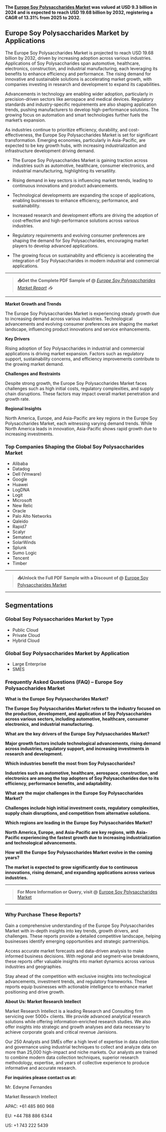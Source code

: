 <p><strong>The <a href="https://www.marketresearchintellect.com/download-sample/?rid=549426&amp;utm_source=Pulse-April-Europe&amp;utm_medium=852">Europe Soy Polysaccharides Market</a> was valued at USD 9.3 billion in 2024 and is expected to reach USD 19.68 billion by 2032, registering a CAGR of 13.31% from 2025 to 2032.</strong></p><h2>Europe Soy Polysaccharides Market by Applications&nbsp;</h2><p><p>The Europe Soy Polysaccharides Market is projected to reach USD 19.68 billion by 2032, driven by increasing adoption across various industries. Applications of Soy Polysaccharides span automotive, healthcare, electronics, construction, and industrial manufacturing, each leveraging its benefits to enhance efficiency and performance. The rising demand for innovative and sustainable solutions is accelerating market growth, with companies investing in research and development to expand its capabilities.</p><p>Advancements in technology are enabling wider adoption, particularly in precision-driven sectors like aerospace and medical devices. Regulatory standards and industry-specific requirements are also shaping application trends, pushing manufacturers to develop high-performance solutions. The growing focus on automation and smart technologies further fuels the market&rsquo;s expansion.</p><p>As industries continue to prioritize efficiency, durability, and cost-effectiveness, the Europe Soy Polysaccharides Market is set for significant transformation. Emerging economies, particularly in Asia-Pacific, are expected to be key growth hubs, with increasing industrialization and infrastructure development driving demand.</p></p><ul><li><p>The Europe Soy Polysaccharides Market is gaining traction across industries such as automotive, healthcare, consumer electronics, and industrial manufacturing, highlighting its versatility.</p></li><li><p>Rising demand in key sectors is influencing market trends, leading to continuous innovations and product advancements.</p></li><li><p>Technological developments are expanding the scope of applications, enabling businesses to enhance efficiency, performance, and sustainability.</p></li><li><p>Increased research and development efforts are driving the adoption of cost-effective and high-performance solutions across various industries.</p></li><li><p>Regulatory requirements and evolving consumer preferences are shaping the demand for Soy Polysaccharides, encouraging market players to develop advanced applications.</p></li><li><p>The growing focus on sustainability and efficiency is accelerating the integration of Soy Polysaccharides in modern industrial and commercial applications.</p></li></ul><hr /><blockquote><p><strong><span class="font-[700]">📥Get the Complete PDF Sample of @ </span></strong><em><span class="font-[700]"><a href="https://www.marketresearchintellect.com/download-sample/?rid=549426&amp;utm_source=Pulse-April-Europe&amp;utm_medium=852" target="_blank" data-tracking-control-name="article-ssr-frontend-pulse_little-text-block" data-tracking-will-navigate="" data-test-link="">Europe Soy Polysaccharides Market Report</a>&nbsp;📥</span></em></p></blockquote><hr /><p class="" data-start="77" data-end="360"><strong data-start="77" data-end="105">Market Growth and Trends</strong></p><p class="" data-start="77" data-end="360">The Europe Soy Polysaccharides Market is experiencing steady growth due to increasing demand across various industries. Technological advancements and evolving consumer preferences are shaping the market landscape, influencing product innovations and service enhancements.</p><p class="" data-start="362" data-end="606"><strong data-start="362" data-end="377">Key Drivers</strong></p><p class="" data-start="362" data-end="606">Rising adoption of Soy Polysaccharides in industrial and commercial applications is driving market expansion. Factors such as regulatory support, sustainability concerns, and efficiency improvements contribute to the growing market demand.</p><p class="" data-start="608" data-end="849"><strong data-start="608" data-end="637">Challenges and Restraints</strong></p><p class="" data-start="608" data-end="849">Despite strong growth, the Europe Soy Polysaccharides Market faces challenges such as high initial costs, regulatory complexities, and supply chain disruptions. These factors may impact overall market penetration and growth rate.</p><p class="" data-start="851" data-end="1095"><strong data-start="851" data-end="872">Regional Insights</strong></p><p class="" data-start="851" data-end="1095">North America, Europe, and Asia-Pacific are key regions in the Europe Soy Polysaccharides Market, each witnessing varying demand trends. While North America leads in innovation, Asia-Pacific shows rapid growth due to increasing investments.</p><p><h3>Top Companies Shaping the Global Soy Polysaccharides Market </h3><ul><li>Alibaba</li><li>Datadog</li><li>Dell (Vmware)</li><li>Google</li><li>Huawei</li><li>LogDNA</li><li>Logit</li><li>Microsoft</li><li>New Relic</li><li>Oracle</li><li>Palo Alto Networks</li><li>Qaleido</li><li>Rapid7</li><li>Scalyr</li><li>Sematext</li><li>SolarWinds</li><li>Splunk</li><li>Sumo Logic</li><li>Tencent</li><li>Timber</li></ul></p><hr /><blockquote><p><strong>📥Unlock the Full PDF Sample with a Discount of @</strong> <a href="https://www.marketresearchintellect.com/ask-for-discount/?rid=549426&amp;utm_source=Pulse-April-Europe&amp;utm_medium=852">Europe Soy Polysaccharides Market</a></p></blockquote><hr /><p><h2>Segmentations</h2><h3>Global Soy Polysaccharides Market by Type</h3><ul><li>Public Cloud</li><li>Private Cloud</li><li>Hybrid Cloud</li></ul><h3>Global Soy Polysaccharides Market by Application</h3><ul><li>Large Enterprise</li><li>SMES</li></ul></p><h3><strong>Frequently Asked Questions (FAQ) &ndash; Europe Soy Polysaccharides Market</strong></h3><p><strong>What is the Europe Soy Polysaccharides Market?</strong></p><p><strong>The Europe Soy Polysaccharides Market refers to the industry focused on the production, development, and application of Soy Polysaccharides across various sectors, including automotive, healthcare, consumer electronics, and industrial manufacturing.</strong></p><p><strong>What are the key drivers of the Europe Soy Polysaccharides Market?</strong></p><p><strong>Major growth factors include technological advancements, rising demand across industries, regulatory support, and increasing investments in research and development.</strong></p><p><strong>Which industries benefit the most from Soy Polysaccharides?</strong></p><p><strong>Industries such as automotive, healthcare, aerospace, construction, and electronics are among the top adopters of Soy Polysaccharides due to its efficiency, performance benefits, and adaptability.</strong></p><p><strong>What are the major challenges in the Europe Soy Polysaccharides Market?</strong></p><p><strong>Challenges include high initial investment costs, regulatory complexities, supply chain disruptions, and competition from alternative solutions.</strong></p><p><strong>Which regions are leading in the Europe Soy Polysaccharides Market?</strong></p><p><strong>North America, Europe, and Asia-Pacific are key regions, with Asia-Pacific experiencing the fastest growth due to increasing industrialization and technological advancements.</strong></p><p><strong>How will the Europe Soy Polysaccharides Market evolve in the coming years?</strong></p><p><strong>The market is expected to grow significantly due to continuous innovations, rising demand, and expanding applications across various industries.</strong></p><hr /><blockquote><p><span class="font-[700]"><strong>For More Information or Query, visit&nbsp;@</strong>&nbsp;</span><span class="font-[700]"><a href="https://www.marketresearchintellect.com/product/global-soy-polysaccharides-market-size-forecast/?utm_source=Linkedin&utm_medium=852" target="_blank" data-tracking-control-name="article-ssr-frontend-pulse_little-text-block" data-tracking-will-navigate="" data-test-link="">Europe Soy Polysaccharides Market</a></span></p></blockquote><hr /><h3><strong data-start="0" data-end="31">Why Purchase These Reports?</strong></h3><p class="" data-start="35" data-end="297">Gain a comprehensive understanding of the Europe Soy Polysaccharides Market with in-depth insights into key trends, growth drivers, and challenges. These reports provide a detailed competitive landscape, helping businesses identify emerging opportunities and strategic partnerships.</p><p class="" data-start="299" data-end="540">Access accurate market forecasts and data-driven analysis to make informed business decisions. With regional and segment-wise breakdowns, these reports offer valuable insights into market dynamics across various industries and geographies.</p><p class="" data-start="542" data-end="784">Stay ahead of the competition with exclusive insights into technological advancements, investment trends, and regulatory frameworks. These reports equip businesses with actionable intelligence to enhance market positioning and drive growth.</p><p><strong><span class="font-[700]">About Us: Market Research Intellect</span></strong></p><p><span class="">Market Research Intellect is a leading Research and Consulting firm servicing over 5000+ clients. We provide advanced analytical research solutions while offering information-enriched research studies.&nbsp;</span>We also offer insights into strategic and growth analyses and data necessary to achieve corporate goals and critical revenue Janisions.</p><p><span class="">Our 250 Analysts and SMEs offer a high level of expertise in data collection and governance using industrial techniques to collect and analyze data on more than 25,000 high-impact and niche markets. Our analysts are trained to combine modern data collection techniques, superior research methodology, expertise, and years of collective experience to produce informative and accurate research.</span></p><p><strong>For inquiries please contact us at:</strong></p><p>Mr. Edwyne Fernandes</p><p>Market Research Intellect</p><p>APAC: +61 485 860 968</p><p>EU: +44 788 886 6344</p><p>US: +1 743 222 5439</p>